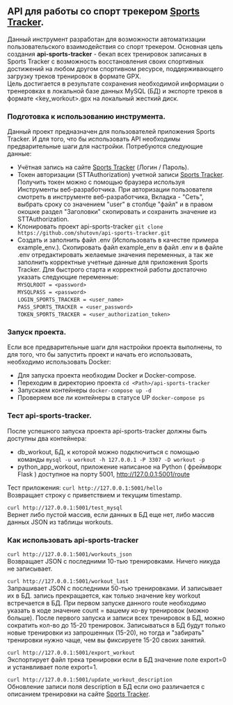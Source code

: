 ## API для работы со спорт трекером [Sports Tracker](https://www.sports-tracker.com).
Данный инструмент разработан для возможности автоматизации пользовательского взаимодействия со спорт трекером.
Основная цель создания **api-sports-tracker** - бекап всех тренировок записаных в Sports Tracker с возможность восстановления своих спортивных достижений на любом другом спортивном ресурсе, поддерживающего загрузку треков тренировок в формате GPX.  
Цель достигается в результате сохранения необходимой информации о тренеровках в локальной базе данных MySQL (БД) и экспорте треков в формате <key_workout>.gpx на локальный жесткий диск.   

### Подготовка к использованию инструмента.
Данный проект предназначен для пользователей приложения Sports Tracker. И для того, что бы использовать API необходимы предварительные шаги для настройки.
Потребуются следующие данные:
- Учётная запись на сайте [Sports Tracker](https://www.sports-tracker.com) (Логин / Пароль).
- Токен авторизации (STTAuthorization) учетной записи [Sports Tracker](https://www.sports-tracker.com). Получить токен можно с помощью браузера используя Инструменты веб-разработчика. При авторизации пользователя смотреть в инструменте веб-разработчика, Вкладка - "Сеть", выбрать сроку со значением "user" в столбце "файл" и в правом окошке раздел "Заголовки" скопировать и сохранить значение из STTAuthorization.  
- Клонировать проект api-sports-tracker `` git clone https://github.com/shutovn/api-sports-tracker.git ``
- Создать и заполнить файл .env (Использовать в качестве примера example_env.). Скопировать файл example_env в файл .env и в файле .env отредактировать желаемые значения переменных, а так же заполнить корректные учетные данные для приложения Sports Tracker. Для быстрого старта и корректной работы достаточно указать следующие переменные:  
`` MYSQLROOT = <password>  ``  
`` MYSQLPASS = <password>  ``  
`` LOGIN_SPORTS_TRACKER = <user_name>  ``  
`` PASS_SPORTS_TRACKER = <user_password>  ``  
`` TOKEN_SPORTS_TRACKER = <user_authorization_token>  `` 

### Запуск проекта.
Если все предварительные шаги для настройки проекта выполнены, то для того, что бы запустить проект и начать его использовать, необходимо использовать Docker:
- Для запуска проекта необходим Docker и Docker-compose.
- Переходим в директорию проекта `` cd <Path>/api-sports-tracker ``
- Запускаем контейнеры `` docker-compose up -d ``
- Проверяем все ли контейнеры в статусе UP `` docker-compose ps ``

### Тест api-sports-tracker.
После успешного запуска проекта api-sports-tracker должны быть доступны два контейнера:
- db_workout, БД, к которой можно подключиться с помощью команды `` mysql -u workout -h 127.0.0.1 -P 3307 -D workout -p ``
- python_app_workout, приложение написаное на Python ( фреймворк Flask ) доступное на порту 5001, http://127.0.0.1:5001/route

Тест приложения:
`` curl http://127.0.0.1:5001/hello ``   
Возвращает строку с приветствием и текущим timestamp.

`` curl http://127.0.0.1:5001/test_mysql ``   
Вернет либо пустой массив, если данных в БД еще нет, либо массив данных JSON из таблицы workouts.

### Как использовать api-sports-tracker
`` curl http://127.0.0.1:5001/workouts_json ``   
Возвращает JSON с последними 10-тью тренировками. Ничего никуда не записывает.

`` curl http://127.0.0.1:5001/workout_last ``   
Запрашивает JSON с последними 50-тью тренировками. И записывает их в БД. запись прекращается, как только значение key workout встречается в БД. При первом запуске данного route необходимо указать в коде значение count = вашему ко-ву тренировок (можно больше). После первого запуска и записи всех тренировок в БД, можно сократить кол-во до 15-20 тренировок. Записываться в БД будут только новые тренировки из запрошенных (15-20), но тогда и "забирать" тренировки нужно чаще, чем вы фиксируете 15-20 своих занятий.

`` curl http://127.0.0.1:5001/export_workout ``   
Экспортирует файл трека тренировки если в БД значение поле export=0 и устанвливает поле export=1.

`` curl http://127.0.0.1:5001/update_workout_description ``   
Обновление записи поля description в БД если оно различается с описанием тренировки на сайте [Sports Tracker](https://www.sports-tracker.com).
